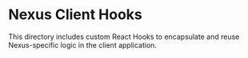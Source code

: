 # Nexus Client Hooks

This directory includes custom React Hooks to encapsulate and reuse Nexus-specific logic in the client application.
